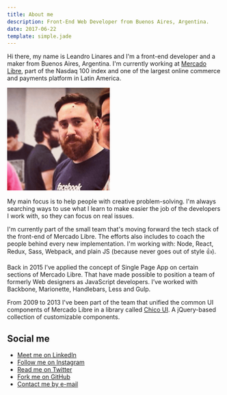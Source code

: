 ```yaml
---
title: About me
description: Front-End Web Developer from Buenos Aires, Argentina.
date: 2017-06-22
template: simple.jade
---
```


Hi there, my name is Leandro Linares and I'm a front-end developer and a maker from Buenos Aires, Argentina. I'm currently working at [Mercado Libre](https://www.mercadolibre.com/), part of the Nasdaq 100 index and one of the largest online commerce and payments platform in Latin America.

![Me](../assets/avatar@2x.png)

My main focus is to help people with creative problem-solving. I'm always searching ways to use what I learn to make easier the job of the developers I work with, so they can focus on real issues.

I'm currently part of the small team that's moving forward the tech stack of the front-end of Mercado Libre. The efforts also includes to coach the people behind every new implementation. I'm working with: Node, React, Redux, Sass, Webpack, and plain JS (because never goes out of style 👍).

Back in 2015 I’ve applied the concept of Single Page App on certain sections of Mercado Libre. That have made possible to position a team of formerly Web designers as JavaScript developers. I’ve worked with Backbone, Marionette, Handlebars, Less and Gulp.

From 2009 to 2013 I've been part of the team that unified the common UI components of Mercado Libre in a library called [Chico UI](http://chico.mercadolibre.com/). A jQuery-based collection of customizable components.

## Social me

- [Meet me on LinkedIn](https://www.linkedin.com/in/lean8086/)
- [Follow me on Instagram](https://www.instagram.com/lean8086/)
- [Read me on Twitter](https://www.twitter.com/lean8086/)
- [Fork me on GitHub](https://www.github.com/lean8086/)
- [Contact me by e-mail](mailto:lean8086@gmail.com)
